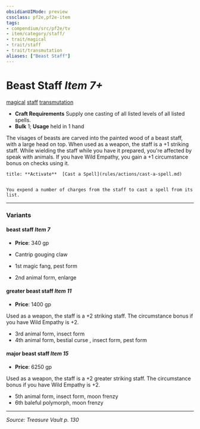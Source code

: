 ```yaml
---
obsidianUIMode: preview
cssclass: pf2e,pf2e-item
tags:
- compendium/src/pf2e/tv
- item/category/staff/
- trait/magical
- trait/staff
- trait/transmutation
aliases: ["Beast Staff"]
---
```

# Beast Staff *Item 7+*  
[magical](magical.md "Magical Item Trait")  [staff](Reference/Rules/Traits/staff.md "Staff Item Trait")  [transmutation](transmutation.md "Transmutation School Trait")  

- **Craft Requirements** Supply one casting of all listed levels of all listed spells.
- **Bulk** 1; **Usage** held in 1 hand

The visages of beasts are carved into the painted wood of a beast staff, with a large head on top. When used as a weapon, the staff is a +1 striking staff. While wielding the staff while you have it prepared, you're affected by speak with animals. If you have Wild Empathy, you gain a +1 circumstance bonus on checks using it.

```ad-embed-ability
title: **Activate**  [Cast a Spell](rules/actions/cast-a-spell.md)


You expend a number of charges from the staff to cast a spell from its list.
```

---

### Variants

#### beast staff *Item 7*

- **Price**: 340 gp

- Cantrip gouging claw
- 1st magic fang, pest form
- 2nd animal form, enlarge

#### greater beast staff *Item 11*

- **Price**: 1400 gp

Used as a weapon, the staff is a +2 striking staff. The circumstance bonus if you have Wild Empathy is +2.

- 3rd animal form, insect form
- 4th animal form, bestial curse , insect form, pest form

#### major beast staff *Item 15*

- **Price**: 6250 gp

Used as a weapon, the staff is a +2 greater striking staff. The circumstance bonus if you have Wild Empathy is +2.

- 5th animal form, insect form, moon frenzy
- 6th baleful polymorph, moon frenzy

---
*Source: Treasure Vault p. 130*